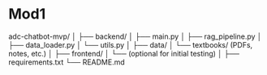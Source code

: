 # Mod1

adc-chatbot-mvp/
│
├── backend/
│   ├── main.py
│   ├── rag_pipeline.py
│   ├── data_loader.py
│   └── utils.py
│
├── data/
│   └── textbooks/ (PDFs, notes, etc.)
│
├── frontend/
│   └── (optional for initial testing)
│
├── requirements.txt
└── README.md
